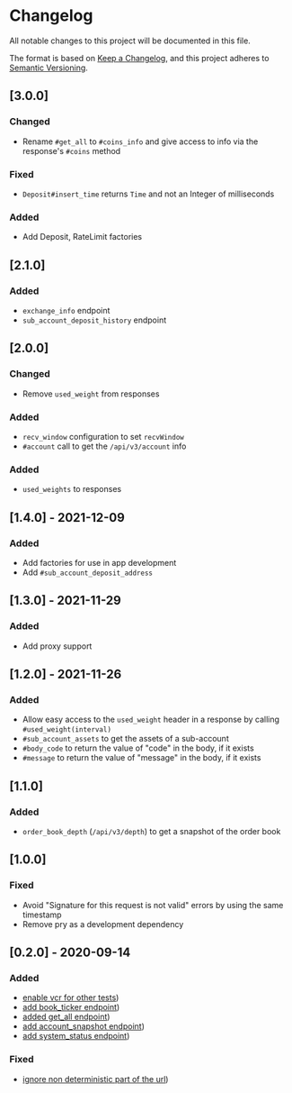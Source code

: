# Changelog
All notable changes to this project will be documented in this file.

The format is based on [Keep a Changelog](https://keepachangelog.com/en/1.0.0/),
and this project adheres to [Semantic Versioning](https://semver.org/spec/v2.0.0.html).

## [3.0.0]
### Changed
- Rename `#get_all` to `#coins_info` and give access to info via the response's `#coins` method

### Fixed
- `Deposit#insert_time` returns `Time` and not an Integer of milliseconds

### Added
- Add Deposit, RateLimit factories

## [2.1.0]
### Added
- `exchange_info` endpoint
- `sub_account_deposit_history` endpoint

## [2.0.0]
### Changed
- Remove `used_weight` from responses

### Added
- `recv_window` configuration to set `recvWindow`
- `#account` call to get the `/api/v3/account` info

### Added
- `used_weights` to responses

## [1.4.0] - 2021-12-09
### Added
- Add factories for use in app development
- Add `#sub_account_deposit_address`

## [1.3.0] - 2021-11-29
### Added
- Add proxy support

## [1.2.0] - 2021-11-26
### Added
- Allow easy access to the `used_weight` header in a response by calling `#used_weight(interval)`
- `#sub_account_assets` to get the assets of a sub-account
- `#body_code` to return the value of "code" in the body, if it exists
- `#message` to return the value of "message" in the body, if it exists

## [1.1.0]
### Added
- `order_book_depth` (`/api/v3/depth`) to get a snapshot of the order book

## [1.0.0]
### Fixed
- Avoid "Signature for this request is not valid" errors by using the same timestamp
- Remove pry as a development dependency

## [0.2.0] - 2020-09-14
### Added

- [enable vcr for other tests](/../../commit/aaf2fbb))
- [add book_ticker endpoint](/../../commit/bc7c896))
- [added get_all endpoint](/../../commit/b22fa3f))
- [add account_snapshot endpoint](/../../commit/e64826a))
- [add system_status endpoint](/../../commit/fbc3c36))

### Fixed
- [ignore non deterministic part of the url](/../../commit/647a822))
